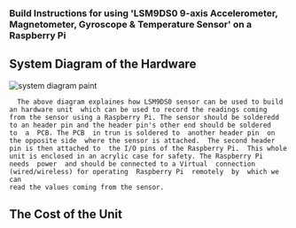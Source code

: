 ### Build Instructions for using 'LSM9DS0 9-axis Accelerometer, Magnetometer, Gyroscope & Temperature Sensor' on a Raspberry Pi

## System Diagram of the Hardware
![system diagram paint](https://user-images.githubusercontent.com/43181567/49611645-29ef4480-f970-11e8-9987-dfd604e5d199.png)
```
  The above diagram explaines how LSM9DS0 sensor can be used to build an hardware unit  which can be used to record the readings coming 
from the sensor using a Raspberry Pi. The sensor should be solderedd to an header pin and the header pin's other end should be soldered
to  a  PCB. The PCB  in trun is soldered to  another header pin  on the opposite side  where the sensor is attached.  The second header 
pin is then attached to  the I/O pins of the Raspberry Pi.  This whole unit is enclosed in an acrylic case for safety. The Raspberry Pi
needs  power  and should be connected to a Virtual  connection (wired/wireless) for operating  Raspberry Pi  remotely  by  which we can 
read the values coming from the sensor.
```
## The Cost of the Unit





    

